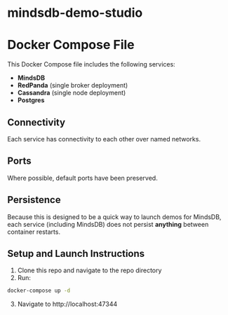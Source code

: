 # mindsdb-demo-studio

# Docker Compose File

This Docker Compose file includes the following services:
- **MindsDB**
- **RedPanda** (single broker deployment)
- **Cassandra** (single node deployment)
- **Postgres**

## Connectivity

Each service has connectivity to each other over named networks.

## Ports

Where possible, default ports have been preserved.

## Persistence

Because this is designed to be a quick way to launch demos for MindsDB, each service (including MindsDB) does not persist **anything** between container restarts.

## Setup and Launch Instructions


1. Clone this repo and navigate to the repo directory
2. Run:
```bash
docker-compose up -d
`````
3. Navigate to http://localhost:47344